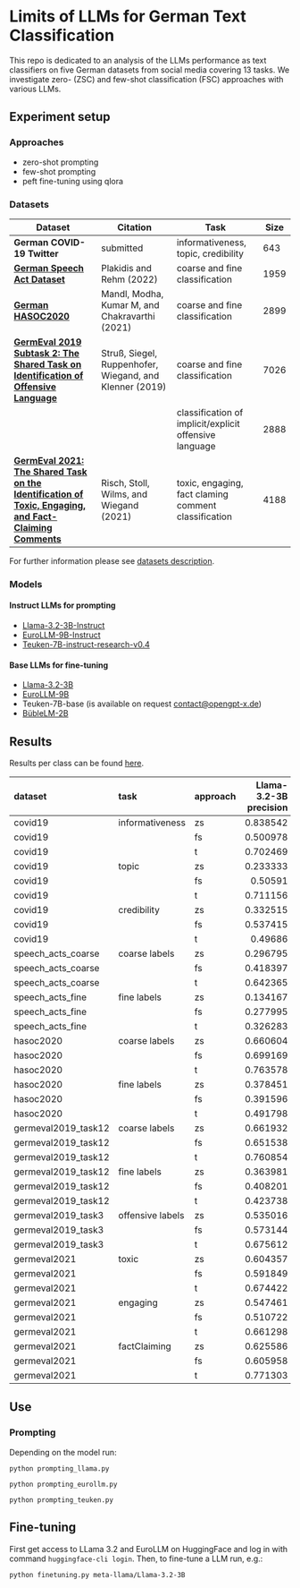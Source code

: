 # Limits of LLMs for German Text Classification

This repo is dedicated to an analysis of the LLMs performance as text classifiers on five German datasets from social media covering 13 tasks. We investigate zero- (ZSC) and few-shot classification (FSC) approaches with various LLMs.

## Experiment setup
### Approaches

- zero-shot prompting
- few-shot prompting
- peft fine-tuning using qlora

### Datasets


| Dataset                     | Citation                                                | Task                                                   | Size |
|-----------------------------|---------------------------------------------------------|--------------------------------------------------------|------|
| **German COVID-19 Twitter** | submitted                                               | informativeness, topic, credibility                    | 643  |
| **[German Speech Act Dataset](https://github.com/MelinaPl/speech-act-analysis)**      | Plakidis and Rehm (2022)                                | coarse and fine classification                         | 1959 |
| **[German HASOC2020](https://hasocfire.github.io/hasoc/2020/index.html)**              | Mandl, Modha, Kumar M, and Chakravarthi (2021)          | coarse and fine classification                         | 2899 |
| **[GermEval 2019 Subtask 2: The Shared Task on Identification of Offensive Language](https://fz.h-da.de/iggsa/data)**           | Struß, Siegel, Ruppenhofer, Wiegand, and Klenner (2019) | coarse and fine classification                         | 7026 |
|                             |                                                         | classification of implicit/explicit offensive language | 2888 |
| **[GermEval 2021: The Shared Task on the Identification of Toxic, Engaging, and Fact-Claiming Comments](https://germeval2021toxic.github.io/SharedTask/)**           | Risch, Stoll, Wilms, and Wiegand (2021)                 | toxic, engaging, fact claming comment classification   | 4188 |


For further information please see [datasets description](https://github.com/elenanereiss/Limits-of-LLMs-for-German-Text-Classification/blob/main/Datasets.md).

### Models

#### Instruct LLMs for prompting

- [Llama-3.2-3B-Instruct](https://huggingface.co/meta-llama/Llama-3.2-3B-Instruct)
- [EuroLLM-9B-Instruct](https://huggingface.co/utter-project/EuroLLM-9B-Instruct)
- [Teuken-7B-instruct-research-v0.4](https://huggingface.co/openGPT-X/Teuken-7B-instruct-research-v0.4)

#### Base LLMs for fine-tuning

- [Llama-3.2-3B](https://huggingface.co/meta-llama/Llama-3.2-3B)
- [EuroLLM-9B](https://huggingface.co/utter-project/EuroLLM-9B)
- Teuken-7B-base (is available on request contact@opengpt-x.de)
- [BübleLM-2B](https://huggingface.co/flair/bueble-lm-2b)

## Results

Results per class can be found [here](https://github.com/elenanereiss/Limits-of-LLMs-for-German-Text-Classification/blob/main/Results.md#results-per-class).

| dataset             | task             | approach   |   Llama-3.2-3B precision |   Llama-3.2-3B recall |   Llama-3.2-3B f1-score |   EuroLLM-9B precision |   EuroLLM-9B recall |   EuroLLM-9B f1-score |   Teuken-7B precision |   Teuken-7B recall |   Teuken-7B f1-score |   BübleLM precision |   BübleLM recall |   BübleLM f1-score |
|:--------------------|:-----------------|:-----------|-------------------------:|----------------------:|------------------------:|-----------------------:|--------------------:|----------------------:|----------------------:|-------------------:|---------------------:|--------------------:|-----------------:|-------------------:|
| covid19             | informativeness  | zs         |                 0.838542 |              0.612808 |               0.590435  |              0.519048  |           0.338807  |             0.34519   |             0.673893  |           0.533333 |            0.491977  |                     |                  |                    |
| covid19             |                  | fs         |                 0.500978 |              0.565298 |               0.517766  |              0.748605  |           0.57121   |             0.628054  |             0.680037  |           0.634154 |            0.653288  |                     |                  |                    |
| covid19             |                  | t          |                 0.702469 |              0.727531 |               0.70028   |              0.769749  |           0.792228  |             0.779943  |             0.647741  |           0.677942 |            0.647627  |            0.728136 |         0.7237   |           0.722761 |
| covid19             | topic            | zs         |                 0.233333 |              0.229532 |               0.175309  |              0.305958  |           0.169514  |             0.198914  |             0.460917  |           0.37115  |            0.294857  |                     |                  |                    |
| covid19             |                  | fs         |                 0.50591  |              0.442207 |               0.39872   |              0.239926  |           0.241133  |             0.165348  |             0.620837  |           0.376286 |            0.31353   |                     |                  |                    |
| covid19             |                  | t          |                 0.711156 |              0.656191 |               0.671934  |              0.515     |           0.532677  |             0.502289  |             0.541453  |           0.614297 |            0.560508  |            0.609117 |         0.571011 |           0.575528 |
| covid19             | credibility      | zs         |                 0.332515 |              0.172543 |               0.0970674 |              0.466667  |           0.0352564 |             0.0653179 |             0.411425  |           0.388889 |            0.381033  |                     |                  |                    |
| covid19             |                  | fs         |                 0.537415 |              0.357906 |               0.412675  |              0.484538  |           0.494124  |             0.36923   |             0.557854  |           0.50641  |            0.443985  |                     |                  |                    |
| covid19             |                  | t          |                 0.49686  |              0.518697 |               0.503779  |              0.541085  |           0.564637  |             0.541822  |             0.46875   |           0.48344  |            0.469064  |            0.506623 |         0.517628 |           0.51011  |
| speech_acts_coarse  | coarse labels    | zs         |                 0.296795 |              0.221922 |               0.142433  |              0.192914  |           0.224964  |             0.170898  |             0.253561  |           0.184994 |            0.115082  |                     |                  |                    |
| speech_acts_coarse  |                  | fs         |                 0.418397 |              0.321895 |               0.287129  |              0.208346  |           0.205111  |             0.174202  |             0.187965  |           0.237892 |            0.191404  |                     |                  |                    |
| speech_acts_coarse  |                  | t          |                 0.642365 |              0.6705   |               0.651282  |              0.690719  |           0.562598  |             0.587731  |             0.579138  |           0.602185 |            0.560238  |            0.479687 |         0.5356   |           0.48655  |
| speech_acts_fine    | fine labels      | zs         |                 0.134167 |              0.11147  |               0.100505  |              0.156891  |           0.126369  |             0.116417  |             0.0338756 |           0.106085 |            0.0308676 |                     |                  |                    |
| speech_acts_fine    |                  | fs         |                 0.277995 |              0.200424 |               0.171971  |              0.0980564 |           0.116942  |             0.0688366 |             0.106574  |           0.169794 |            0.095387  |                     |                  |                    |
| speech_acts_fine    |                  | t          |                 0.326283 |              0.377671 |               0.338538  |              0.33945   |           0.321864  |             0.311157  |             0.39955   |           0.425345 |            0.389196  |            0.274877 |         0.312568 |           0.282974 |
| hasoc2020           | coarse labels    | zs         |                 0.660604 |              0.619175 |               0.59467   |              0.598585  |           0.354497  |             0.374718  |             0.628846  |           0.507653 |            0.219968  |                     |                  |                    |
| hasoc2020           |                  | fs         |                 0.699169 |              0.491776 |               0.552692  |              0.633367  |           0.609351  |             0.598656  |             0.630604  |           0.516582 |            0.239209  |                     |                  |                    |
| hasoc2020           |                  | t          |                 0.763578 |              0.809968 |               0.778599  |              0.745536  |           0.791121  |             0.759394  |             0.776941  |           0.805437 |            0.788603  |            0.784705 |         0.784705 |           0.784705 |
| hasoc2020           | fine labels      | zs         |                 0.378451 |              0.37751  |               0.285505  |              0.320071  |           0.264144  |             0.16715   |             0.259561  |           0.268519 |            0.0682963 |                     |                  |                    |
| hasoc2020           |                  | fs         |                 0.391596 |              0.303541 |               0.294458  |              0.368866  |           0.304278  |             0.23011   |             0.229322  |           0.284392 |            0.252714  |                     |                  |                    |
| hasoc2020           |                  | t          |                 0.491798 |              0.584912 |               0.502287  |              0.48436   |           0.558487  |             0.506802  |             0.462343  |           0.58918  |            0.484178  |            0.489711 |         0.538976 |           0.505654 |
| germeval2019_task12 | coarse labels    | zs         |                 0.661932 |              0.621493 |               0.560364  |              0.65009   |           0.600811  |             0.544879  |             0.160013  |           0.5      |            0.242439  |                     |                  |                    |
| germeval2019_task12 |                  | fs         |                 0.651538 |              0.499429 |               0.33963   |              0.673643  |           0.669198  |             0.64088   |             0.160013  |           0.5      |            0.242439  |                     |                  |                    |
| germeval2019_task12 |                  | t          |                 0.760854 |              0.767516 |               0.763916  |              0.756021  |           0.777762  |             0.763213  |             0.731868  |           0.755838 |            0.738039  |            0.734029 |         0.763871 |           0.738084 |
| germeval2019_task12 | fine labels      | zs         |                 0.363981 |              0.367897 |               0.356866  |              0.336127  |           0.301235  |             0.216257  |             0.29213   |           0.317321 |            0.206944  |                     |                  |                    |
| germeval2019_task12 |                  | fs         |                 0.408201 |              0.26014  |               0.278312  |              0.332255  |           0.291256  |             0.226164  |             0.401785  |           0.292394 |            0.113368  |                     |                  |                    |
| germeval2019_task12 |                  | t          |                 0.423738 |              0.453068 |               0.423495  |              0.39717   |           0.44684   |             0.403367  |             0.436117  |           0.478363 |            0.439623  |            0.404853 |         0.463122 |           0.413066 |
| germeval2019_task3  | offensive labels | zs         |                 0.535016 |              0.533076 |               0.260397  |              0.501231  |           0.391435  |             0.262656  |             0.427957  |           0.5      |            0.461182  |                     |                  |                    |
| germeval2019_task3  |                  | fs         |                 0.573144 |              0.508794 |               0.144903  |              0.533797  |           0.487203  |             0.357176  |             0.595238  |           0.50495  |            0.474751  |                     |                  |                    |
| germeval2019_task3  |                  | t          |                 0.675612 |              0.760369 |               0.69906   |              0.683015  |           0.707174  |             0.693609  |             0.671447  |           0.738056 |            0.692673  |            0.653832 |         0.733546 |           0.673448 |
| germeval2021        | toxic            | zs         |                 0.604357 |              0.600298 |               0.600887  |              0.56586   |           0.480808  |             0.39625   |             0.61499   |           0.531679 |            0.364985  |                     |                  |                    |
| germeval2021        |                  | fs         |                 0.591849 |              0.598389 |               0.586313  |              0.558338  |           0.486989  |             0.516932  |             0.62038   |           0.562848 |            0.436605  |                     |                  |                    |
| germeval2021        |                  | t          |                 0.674422 |              0.678687 |               0.676104  |              0.697029  |           0.688071  |             0.691462  |             0.701477  |           0.705012 |            0.703014  |            0.677823 |         0.663454 |           0.667712 |
| germeval2021        | engaging         | zs         |                 0.547461 |              0.543707 |               0.530494  |              0.558139  |           0.492092  |             0.463812  |             0.556836  |           0.522897 |            0.327142  |                     |                  |                    |
| germeval2021        |                  | fs         |                 0.510722 |              0.412091 |               0.429085  |              0.531076  |           0.423963  |             0.469485  |             0.586691  |           0.549032 |            0.352616  |                     |                  |                    |
| germeval2021        |                  | t          |                 0.661298 |              0.684232 |               0.668     |              0.662149  |           0.678552  |             0.668114  |             0.638046  |           0.659544 |            0.643219  |            0.667417 |         0.679859 |           0.672466 |
| germeval2021        | factClaiming     | zs         |                 0.625586 |              0.610889 |               0.528285  |              0.57138   |           0.479916  |             0.34391   |             0.666667  |           0.501582 |            0.25611   |                     |                  |                    |
| germeval2021        |                  | fs         |                 0.605958 |              0.61931  |               0.593268  |              0.584566  |           0.499019  |             0.538398  |             0.597159  |           0.547523 |            0.389737  |                     |                  |                    |
| germeval2021        |                  | t          |                 0.771303 |              0.767748 |               0.769452  |              0.752389  |           0.760641  |             0.755994  |             0.72104   |           0.722435 |            0.721721  |            0.715776 |         0.713669 |           0.714685 |

## Use

### Prompting

Depending on the model run:
```
python prompting_llama.py

python prompting_eurollm.py

python prompting_teuken.py
```

## Fine-tuning

First get access to LLama 3.2 and EuroLLM on HuggingFace and log in with command `huggingface-cli login`. Then, to fine-tune a LLM run, e.g.:

```
python finetuning.py meta-llama/Llama-3.2-3B
```